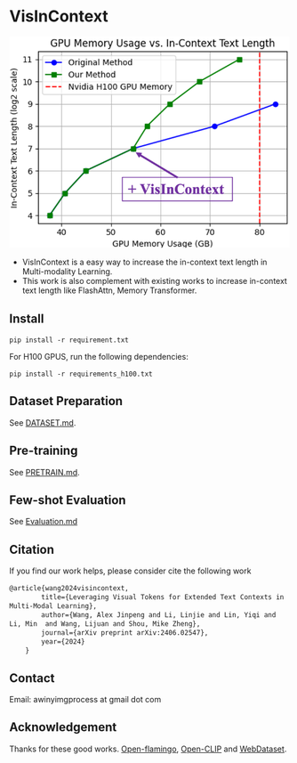 # VisInContext

![](figures/gpu_memory.png)

- VisInContext is a easy way to increase the in-context text length in Multi-modality Learning.
- This work is also complement with existing works to increase in-context text length like FlashAttn, Memory Transformer.



## Install

```
pip install -r requirement.txt
```

For H100 GPUS, run the following dependencies:

```
pip install -r requirements_h100.txt
```


## Dataset Preparation
See [DATASET.md](DATASET.md).


## Pre-training
See [PRETRAIN.md](PRETRAIN.md).

## Few-shot Evaluation
See [Evaluation.md](EVALUATION.md)



## Citation

If you find our work helps, please consider cite the following work

```
@article{wang2024visincontext,
        title={Leveraging Visual Tokens for Extended Text Contexts in Multi-Modal Learning},
        author={Wang, Alex Jinpeng and Li, Linjie and Lin, Yiqi and Li, Min  and Wang, Lijuan and Shou, Mike Zheng},
        journal={arXiv preprint arXiv:2406.02547},
        year={2024}
    }

```



## Contact
Email: awinyimgprocess at gmail dot com


## Acknowledgement
Thanks for these good works.
 [Open-flamingo](https://github.com/mlfoundations/open_flamingo), [Open-CLIP](https://github.com/mlfoundations/open_clip) and [WebDataset](https://github.com/webdataset/webdataset).